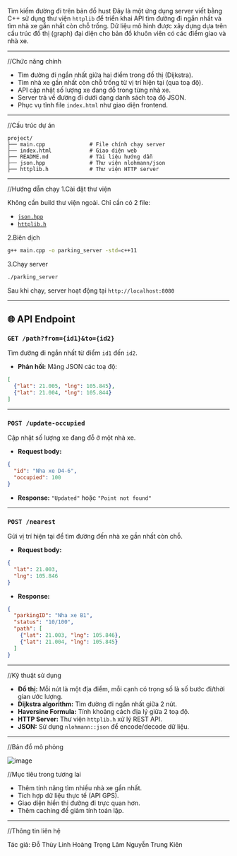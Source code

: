 Tìm kiếm đường đi trên bản đồ hust
Đây là một ứng dụng server viết bằng C++ sử dụng thư viện `httplib` để triển khai API tìm đường đi ngắn nhất và tìm nhà xe gần nhất còn chỗ trống. Dữ liệu mô hình được xây dựng dựa trên cấu trúc đồ thị (graph) đại diện cho bản đồ khuôn viên có các điểm giao và nhà xe.

---

//Chức năng chính

- Tìm đường đi ngắn nhất giữa hai điểm trong đồ thị (Dijkstra).
- Tìm nhà xe gần nhất còn chỗ trống từ vị trí hiện tại (qua toạ độ).
- API cập nhật số lượng xe đang đỗ trong từng nhà xe.
- Server trả về đường đi dưới dạng danh sách toạ độ JSON.
- Phục vụ tĩnh file `index.html` như giao diện frontend.

---

//Cấu trúc dự án

```
project/
├── main.cpp              # File chính chạy server
├── index.html            # Giao diện web
├── README.md             # Tài liệu hướng dẫn
├── json.hpp              # Thư viện nlohmann/json
├── httplib.h             # Thư viện HTTP server
```

---

//Hướng dẫn chạy
1.Cài đặt thư viện

Không cần build thư viện ngoài. Chỉ cần có 2 file:
- [`json.hpp`](https://github.com/nlohmann/json/releases)
- [`httplib.h`](https://github.com/yhirose/cpp-httplib)

2.Biên dịch

```bash
g++ main.cpp -o parking_server -std=c++11
```
3.Chạy server

```bash
./parking_server
```

Sau khi chạy, server hoạt động tại `http://localhost:8080`

---

## 🌐 API Endpoint

### `GET /path?from={id1}&to={id2}`

Tìm đường đi ngắn nhất từ điểm `id1` đến `id2`.

- **Phản hồi:** Mảng JSON các toạ độ:
```json
[
  {"lat": 21.005, "lng": 105.845},
  {"lat": 21.004, "lng": 105.844}
]
```

---

### `POST /update-occupied`

Cập nhật số lượng xe đang đỗ ở một nhà xe.

- **Request body:**
```json
{
  "id": "Nha xe D4-6",
  "occupied": 100
}
```

- **Response:** `"Updated"` hoặc `"Point not found"`

---

### `POST /nearest`

Gửi vị trí hiện tại để tìm đường đến nhà xe gần nhất còn chỗ.

- **Request body:**
```json
{
  "lat": 21.003,
  "lng": 105.846
}
```

- **Response:**
```json
{
  "parkingID": "Nha xe B1",
  "status": "10/100",
  "path": [
    {"lat": 21.003, "lng": 105.846},
    {"lat": 21.004, "lng": 105.845}
  ]
}
```

---

//Kỹ thuật sử dụng

- **Đồ thị:** Mỗi nút là một địa điểm, mỗi cạnh có trọng số là số bước đi/thời gian ước lượng.
- **Dijkstra algorithm:** Tìm đường đi ngắn nhất giữa 2 nút.
- **Haversine Formula:** Tính khoảng cách địa lý giữa 2 toạ độ.
- **HTTP Server:** Thư viện `httplib.h` xử lý REST API.
- **JSON:** Sử dụng `nlohmann::json` để encode/decode dữ liệu.

---

//Bản đồ mô phỏng

![image](https://github.com/user-attachments/assets/5bc1ca91-e81f-4ac6-86dc-553ee389947f)

//Mục tiêu trong tương lai

- Thêm tính năng tìm nhiều nhà xe gần nhất.
- Tích hợp dữ liệu thực tế (API GPS).
- Giao diện hiển thị đường đi trực quan hơn.
- Thêm caching để giảm tính toán lặp.

---

//Thông tin liên hệ

Tác giả: Đỗ Thùy Linh
Hoàng Trọng Lâm
Nguyễn Trung Kiên
